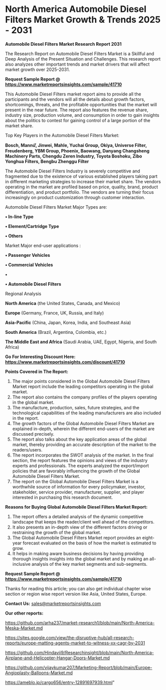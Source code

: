# North America Automobile Diesel Filters Market Growth & Trends 2025 - 2031

<strong>Automobile Diesel Filters Market Research Report 2031</strong>

The Research Report on Automobile Diesel Filters Market is a Skillful and Deep Analysis of the Present Situation and Challenges. This research report also analyzes other important trends and market drivers that will affect market growth over 2025-2031.

<strong>Request Sample Report @ <a href=https://www.marketreportsinsights.com/sample/41710>https://www.marketreportsinsights.com/sample/41710</a></strong>

This Automobile Diesel Filters market report aims to provide all the participants and the vendors will all the details about growth factors, shortcomings, threats, and the profitable opportunities that the market will present in the near future. The report also features the revenue share, industry size, production volume, and consumption in order to gain insights about the politics to contest for gaining control of a large portion of the market share.

Top Key Players in the Automobile Diesel Filters Market:

<strong>Bosch, Mannứꙺ, Jinwei, Mahle, Yuchai Group, Okiya, Universe Filter, Freudenberg, YBM Group, Phoenix, Baowang, Danyang Changsheng Machinery Parts, Chengdu Zeren Industry, Toyota Boshoku, Zibo Yonghua Filters, Bengbu Zhenggu Filter</strong>

The Automobile Diesel Filters Industry is severely competitive and fragmented due to the existence of various established players taking part in different marketing strategies to increase their market share. The vendors operating in the market are profiled based on price, quality, brand, product differentiation, and product portfolio. The vendors are turning their focus increasingly on product customization through customer interaction.

Automobile Diesel Filters Market Major Types are:

<strong>•  In-line Type

•  Element/Cartridge Type

•  Others</strong>

Market Major end-user applications :

<strong>•  Passenger Vehicles

•  Commercial Vehicles

•  

•  Automobile Diesel Filters</strong>

Regional Analysis

</u><strong><b>North America</b></strong> (the United States, Canada, and Mexico)

<strong><b>Europe </b></strong>(Germany, France, UK, Russia, and Italy)

<strong><b>Asia-Pacific</b></strong> (China, Japan, Korea, India, and Southeast Asia)

<strong><b>South America</b></strong> (Brazil, Argentina, Colombia, etc.)

<strong><b>The Middle East and Africa</b></strong> (Saudi Arabia, UAE, Egypt, Nigeria, and South Africa)

<strong>Go For Interesting Discount Here: <a href=https://www.marketreportsinsights.com/discount/41710>https://www.marketreportsinsights.com/discount/41710</a></strong>

<strong>Points Covered in The Report:</strong>
<ol>
  <li>The major points considered in the Global Automobile Diesel Filters Market report include the leading competitors operating in the global market.</li>
  <li>The report also contains the company profiles of the players operating in the global market.</li>
  <li>The manufacture, production, sales, future strategies, and the technological capabilities of the leading manufacturers are also included in the report.</li>
  <li>The growth factors of the Global Automobile Diesel Filters Market are explained in-depth, wherein the different end-users of the market are discussed precisely.</li>
  <li>The report also talks about the key application areas of the global market, thereby providing an accurate description of the market to the readers/users.</li>
  <li>The report incorporates the SWOT analysis of the market. In the final section, the report features the opinions and views of the industry experts and professionals. The experts analyzed the export/import policies that are favorably influencing the growth of the Global Automobile Diesel Filters Market.</li>
  <li>The report on the Global Automobile Diesel Filters Market is a worthwhile source of information for every policymaker, investor, stakeholder, service provider, manufacturer, supplier, and player interested in purchasing this research document.</li>
</ol>
<strong>Reasons for Buying Global Automobile Diesel Filters Market Report:</strong>

<ol>
  <li>The report offers a detailed analysis of the dynamic competitive landscape that keeps the reader/client well ahead of the competitors.</li>
  <li>It also presents an in-depth view of the different factors driving or restraining the growth of the global market.</li>
  <li>The Global Automobile Diesel Filters Market report provides an eight-year forecast evaluated on the basis of how the market is estimated to grow.</li>
  <li>It helps in making aware business decisions by having providing thorough insights insights into the global market and by making an all-inclusive analysis of the key market segments and sub-segments.</li>
</ol>
<strong>Request Sample Report @ <a href=https://www.marketreportsinsights.com/sample/41710>https://www.marketreportsinsights.com/sample/41710</a></strong>


Thanks for reading this article; you can also get individual chapter wise section or region wise report version like Asia, United States, Europe.

<strong>Contact Us:</strong>
sales@marketreportsinsights.com

<strong>Our other reports:</strong>

<a href=https://github.com/arha237/market-research1/blob/main/North-America-Meska-Market.md>https://github.com/arha237/market-research1/blob/main/North-America-Meska-Market.md</a>

<a href=https://sites.google.com/view/the-disruptive-hub/all-research-reports/europe-matting-agents-market-to-witness-xx-cagr-by-2031>https://sites.google.com/view/the-disruptive-hub/all-research-reports/europe-matting-agents-market-to-witness-xx-cagr-by-2031</a>

<a href=https://github.com/Hindavii9/Researchinsight/blob/main/North-America-Airplane-and-Helicopter-Hangar-Doors-Market.md>https://github.com/Hindavii9/Researchinsight/blob/main/North-America-Airplane-and-Helicopter-Hangar-Doors-Market.md</a>

<a href=https://github.com/vijaykumar207/Marketing-Report/blob/main/Europe-Angioplasty-Balloons-Market.md>https://github.com/vijaykumar207/Marketing-Report/blob/main/Europe-Angioplasty-Balloons-Market.md</a>

<a href=https://ameblo.jp/cargo656/entry-12891697939.html>https://ameblo.jp/cargo656/entry-12891697939.html</a>"

